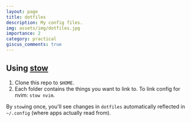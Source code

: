 ```yaml
---
layout: page
title: dotfiles
description: My config files.
img: assets/img/dotfiles.jpg
importance: 2
category: practical
giscus_comments: true
---
```


## Using [stow](https://www.gnu.org/software/stow/)

1. Clone this repo to `$HOME`.
1. Each folder contains the things you want to link to. To link config for nvim: `stow nvim`.

By `stow`ing once, you'll see changes in `dotfiles` automatically reflected in `~/.config` (where apps actually read from).
